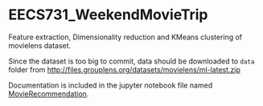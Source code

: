 # EECS731_WeekendMovieTrip

Feature extraction, Dimensionality reduction and KMeans clustering of movielens dataset.

Since the dataset is too big to commit, data should be downloaded to `data` folder from http://files.grouplens.org/datasets/movielens/ml-latest.zip

Documentation is included in the jupyter notebook file named [MovieRecommendation](./notebooks/MovieRecommendation.ipynb).
